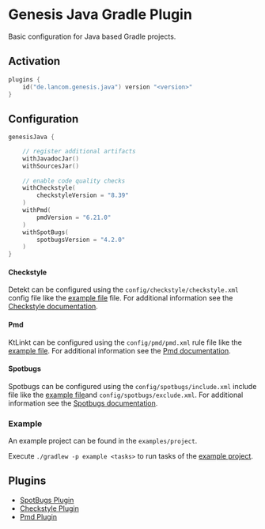 # Genesis Java Gradle Plugin

Basic configuration for Java based Gradle projects. 

## Activation
```kotlin 
plugins {
    id("de.lancom.genesis.java") version "<version>"
}
```

## Configuration
```kotlin 
genesisJava {

    // register additional artifacts
    withJavadocJar() 
    withSourcesJar()
    
    // enable code quality checks
    withCheckstyle(
        checkstyleVersion = "8.39"
    )
    withPmd(
        pmdVersion = "6.21.0"
    )
    withSpotBugs(
        spotbugsVersion = "4.2.0"
    )
}
```

#### Checkstyle
Detekt can be configured using the `config/checkstyle/checkstyle.xml` config file like
the [example file](example/config/checkstyle/checkstyle.xml) file.
For additional information see the [Checkstyle documentation](https://checkstyle.org/config.html).

#### Pmd
KtLinkt can be configured using the `config/pmd/pmd.xml` rule file like the [example file](example/config/pmd/pmd.xml).
For additional information see the [Pmd documentation](https://pmd.github.io/pmd-6.26.0/pmd_userdocs_making_rulesets.html).

#### Spotbugs
Spotbugs can be configured using the `config/spotbugs/include.xml` include file like the [example file](example/config/spotbugs/include.xml)and `config/spotbugs/exclude.xml`.
For additional information see the [Spotbugs documentation](https://spotbugs.readthedocs.io/en/stable/filter.html).

### Example

An example project can be found in the `examples/project`.

Execute `./gradlew -p example <tasks>` to run tasks of the [example project](./example).

## Plugins

- [SpotBugs Plugin](https://github.com/spotbugs/spotbugs-gradle-plugin)
- [Checkstyle Plugin](https://docs.gradle.org/current/userguide/checkstyle_plugin.html)
- [Pmd Plugin](https://docs.gradle.org/current/userguide/pmd_plugin.html)
